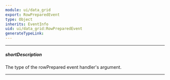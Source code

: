 ```yaml
---
module: ui/data_grid
export: RowPreparedEvent
type: Object
inherits: EventInfo
uid: ui/data_grid:RowPreparedEvent
generateTypeLink: 
---
```

---
##### shortDescription
The type of the rowPrepared event handler's argument.

---
<!-- Description goes here -->